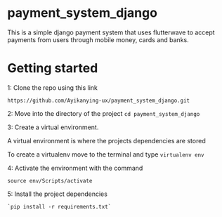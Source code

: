 # payment_system_django
This is a simple django payment system that uses flutterwave to accept payments from users through mobile money, cards and banks.

# Getting started
1: Clone the repo using this link

    https://github.com/Ayikanying-ux/payment_system_django.git

2: Move into the directory of the project
`cd payment_system_django`

3: Create a virtual environment.

A virtual environment is where the projects dependencies are stored 

To create a virtualenv move to the terminal and type
`virtualenv env`

4: Activate the environment with the command

`source env/Scripts/activate`

5: Install the project dependencies 

    `pip install -r requirements.txt`
